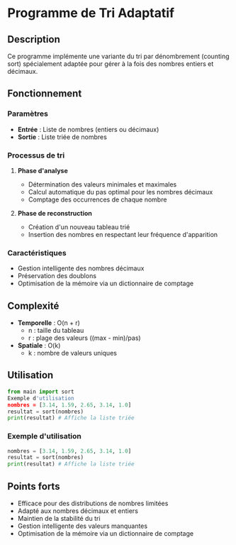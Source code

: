# Programme de Tri Adaptatif

## Description
Ce programme implémente une variante du tri par dénombrement (counting sort) spécialement adaptée pour gérer à la fois des nombres entiers et décimaux.

## Fonctionnement

### Paramètres
- **Entrée** : Liste de nombres (entiers ou décimaux)
- **Sortie** : Liste triée de nombres

### Processus de tri
1. **Phase d'analyse**
   - Détermination des valeurs minimales et maximales
   - Calcul automatique du pas optimal pour les nombres décimaux
   - Comptage des occurrences de chaque nombre

2. **Phase de reconstruction**
   - Création d'un nouveau tableau trié
   - Insertion des nombres en respectant leur fréquence d'apparition

### Caractéristiques
- Gestion intelligente des nombres décimaux
- Préservation des doublons
- Optimisation de la mémoire via un dictionnaire de comptage

## Complexité
- **Temporelle** : O(n + r) 
  - n : taille du tableau
  - r : plage des valeurs ((max - min)/pas)
- **Spatiale** : O(k)
  - k : nombre de valeurs uniques

## Utilisation

```python
from main import sort
Exemple d'utilisation
nombres = [3.14, 1.59, 2.65, 3.14, 1.0]
resultat = sort(nombres)
print(resultat) # Affiche la liste triée
```

### Exemple d'utilisation
```python
nombres = [3.14, 1.59, 2.65, 3.14, 1.0]
resultat = sort(nombres)
print(resultat) # Affiche la liste triée
```

## Points forts
- Efficace pour des distributions de nombres limitées
- Adapté aux nombres décimaux et entiers
- Maintien de la stabilité du tri
- Gestion intelligente des valeurs manquantes
- Optimisation de la mémoire via un dictionnaire de comptage
